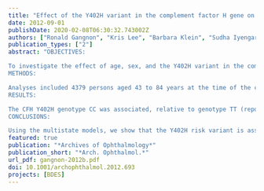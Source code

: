 ```yaml
---
title: "Effect of the Y402H variant in the complement factor H gene on the incidence and progression of age-related macular degeneration: results from multistate models applied to the Beaver Dam Eye Study"
date: 2012-09-01
publishDate: 2020-02-08T06:30:32.743002Z
authors: ["Ronald Gangnon", "Kris Lee", "Barbara Klein", "Sudha Iyengar", "Theru Sivakumaran", "Ronald Klein"]
publication_types: ["2"]
abstract: "OBJECTIVES:

To investigate the effect of age, sex, and the Y402H variant in the complement factor H (CFH) gene on the incidence, progression, and regression of age-related macular degeneration (AMD) as well as the effect of these factors and AMD on mortality, using multistate models.
METHODS:

Analyses included 4379 persons aged 43 to 84 years at the time of the census. The status of AMD on a 5-level severity scale was graded from retinal photographs taken at up to 5 study visits between 1988 and 2010. Multistate models in continuous time were used to model the effects of age, sex, and CFH genotype on the incidence, progression, and regression of AMD and mortality.
RESULTS:

The CFH Y402H genotype CC was associated, relative to genotype TT (reported as hazard ratio; 95% CI), with increased incidence of AMD (no to minimally severe early AMD, 1.98; 1.57-2.49), progression of AMD (minimally severe early to moderately severe early AMD, 1.73; 1.29-2.33; moderately severe early to severe early AMD, 1.30; 0.86-1.94; and severe early to late AMD, 1.72; 1.01-2.91) but not with regression of AMD or mortality. Late AMD was associated with increased mortality (1.37; 1.15-1.62) relative to no AMD, but earlier stages of AMD were not.
CONCLUSIONS:

Using the multistate models, we show that the Y402H risk variant is associated with lifetime incidence of early AMD and progression of early to late AMD and that late AMD is associated with mortality risk."
featured: true
publication: "*Archives of Ophthalmology*"
publication_short: "*Arch. Ophthalmol.*"
url_pdf: gangnon-2012b.pdf
doi: 10.1001/archophthalmol.2012.693
projects: [BDES]
---
```


